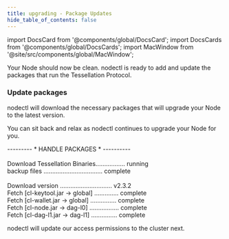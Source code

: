 ```yaml
---
title: upgrading - Package Updates
hide_table_of_contents: false
---
```

<intro-end />

import DocsCard from '@components/global/DocsCard';
import DocsCards from '@components/global/DocsCards';
import MacWindow from '@site/src/components/global/MacWindow';

<head>
  <title>MainNet 2.0 Automation with nodectl</title>
  <meta
    name="description"
    content="MainNet 2.0 Automation - Upgrade Tessellation with nodectl"
  />
</head>

Your Node should now be clean.  nodectl is ready to add and update the packages that run the Tessellation Protocol.

### Update packages

nodectl will download the necessary packages that will upgrade your Node to the latest version.

You can sit back and relax as nodectl continues to upgrade your Node for you.

<MacWindow>
 --------- * HANDLE PACKAGES * ----------<br />
<br />
  Download Tessellation Binaries................. running<br /> 
  backup files .................................. complete<br />
  <br />
  Download version .............................. v2.3.2<br />
  Fetch [cl-keytool.jar -> global] .............. complete<br />
  Fetch [cl-wallet.jar -> global] ............... complete<br />
  Fetch [cl-node.jar -> dag-l0] ................. complete <br /> 
  Fetch [cl-dag-l1.jar -> dag-l1] ............... complete<br /> 
</MacWindow>

nodectl will update our access permissions to the cluster next.

